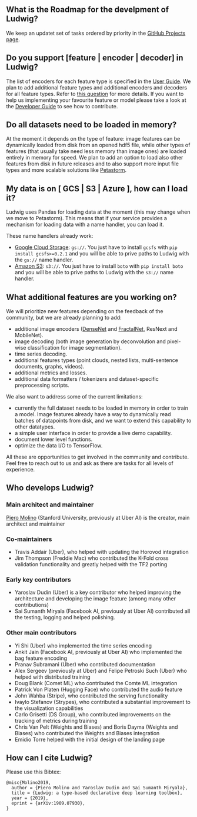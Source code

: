 ## What is the Roadmap for the develpment of Ludwig?

We keep an updatet set of tasks ordered by priority in the [GitHub Projects page](https://github.com/uber/ludwig/projects).


## Do you support \[feature | encoder | decoder\] in Ludwig?

The list of encoders for each feature type is specified in the [User Guide](user_guide.md).
We plan to add additional feature types and additional encoders and decoders for all feature types.
Refer to [this question](#what-additional-features-are-you-working-on) for more details.
If you want to help us implementing your favourite feature or model please take a look at the [Developer Guide](developer_guide.md) to see how to contribute.


## Do all datasets need to be loaded in memory?

At the moment it depends on the type of feature: image features can be dynamically loaded from disk from an opened hdf5 file, while other types of features (that usually take need less memory than image ones) are loaded entirely in memory for speed. We plan to add an option to load also other features from disk in future releases and to also support more input file types and more scalable solutions like [Petastorm](https://github.com/uber/Petastorm).


## My data is on \[ GCS | S3 | Azure \], how can I load it?

Ludwig uses Pandas for loading data at the moment (this may change when we move to Petastorm).
This means that if your service provides a mechanism for loading data with a name handler, you can load it.

These name handlers already work:

- [Google Cloud Storage](https://cloud.google.com/storage/): `gs://`. You just have to install `gcsfs` with `pip install gcsfs>=0.2.1` and you will be able to prive paths to Ludwig with the `gs://` name handler.
- [Amazon S3](https://aws.amazon.com/s3/): `s3://`. You just have to install `boto` with `pip install boto` and you will be able to prive paths to Ludwig with the `s3://` name handler.


## What additional features are you working on?

We will prioritize new features depending on the feedback of the community, but we are already planning to add:

- additional image encoders ([DenseNet](https://arxiv.org/abs/1608.06993) and [FractalNet](https://arxiv.org/abs/1605.07648), ResNext and MobileNet).
- image decoding (both image generation by deconvolution and pixel-wise classification for image segmentation).
- time series decoding.
- additional features types (point clouds, nested lists, multi-sentence documents, graphs, videos).
- additional metrics and losses.
- additional data formatters / tokenizers and dataset-specific preprocessing scripts.

We also want to address some of the current limitations:

- currently the full dataset needs to be loaded in memory in order to train a model. Image features already have a way to dynamically read batches of datapoints from disk, and we want to extend this capability to other datatypes.
- a simple user interface in order to provide a live demo capability.
- document lower level functions.
- optimize the data I/O to TensorFlow.

All these are opportunities to get involved in the community and contribute.
Feel free to reach out to us and ask as there are tasks for all levels of experience.


## Who develops Ludwig?

### Main architect and maintainer

[Piero Molino](http://w4nderlu.st) (Stanford University, previously at Uber AI) is the creator, main architect and maintainer

### Co-maintainers

- Travis Addair (Uber), who helped with updating the Horovod integration
- Jim Thompson (Freddie Mac) who contributed the K-Fold cross validation functionality and greatly helped with the TF2 porting

### Early key contributors

- Yaroslav Dudin (Uber) is a key contributor who helped improving the architecture and developing the image feature (among many other contributions)
- Sai Sumanth Miryala (Facebook AI, previously at Uber AI) contributed all the testing, logging and helped polishing.

### Other main contributors

- Yi Shi (Uber) who implemented the time series encoding
- Ankit Jain (Facebook AI, previously at Uber AI) who implemented the bag feature encoding
- Pranav Subramani (Uber) who contributed documentation
- Alex Sergeev (previously at Uber) and Felipe Petroski Such (Uber) who helped with distributed training
- Doug Blank (Comet ML) who contributed the Comte ML integration
- Patrick Von Platen (Hugging Face) who contributed the audio feature
- John Wahba (Stripe), who contributed the serving functionality
- Ivaylo Stefanov (Strypes), who contributed a substantial improvement to the visualization capabilities
- Carlo Grisetti (DS Group), who contributed improvements on the tracking of metrics during training
- Chris Van Pelt (Weights and Biases) and Boris Dayma (Weights and Biases) who contributed the Weights and Biases integration
- Emidio Torre helped with the initial design of the landing page

## How can I cite Ludwig?

Please use this Bibtex:
```
@misc{Molino2019,
  author = {Piero Molino and Yaroslav Dudin and Sai Sumanth Miryala},
  title = {Ludwig: a type-based declarative deep learning toolbox},
  year = {2019},
  eprint = {arXiv:1909.07930},
}
```
